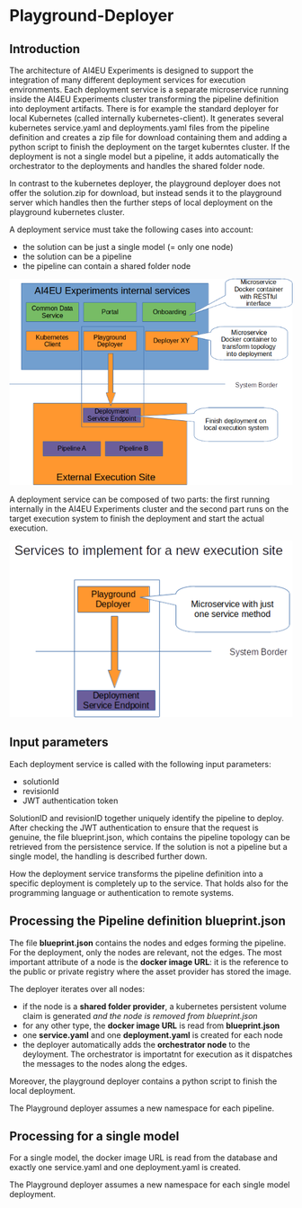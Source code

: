 # Playground-Deployer

## Introduction
The architecture of AI4EU Experiments is designed to support the integration of many different 
deployment services for execution environments. Each deployment service is a separate 
microservice running inside the AI4EU Experiments cluster transforming the pipeline 
definition into deployment artifacts. There is for example the standard deployer for  
local Kubernetes (called internally kubernetes-client). It generates several kubernetes service.yaml and deployments.yaml 
files from the pipeline definition and creates a zip file for download containing 
them and adding a python script to finish the deployment on the target kuberntes 
cluster. If the deployment is not a single model but a pipeline, it adds automatically
the orchestrator to the deployments and handles the shared folder node.

In contrast to the kubernetes deployer, the playground deployer does not offer
the solution.zip for download, but instead sends it to the playground server
which handles then the further steps of local deployment on the playground 
kubernetes cluster.

A deployment service must take the following cases into account:
* the solution can be just a single model (= only one node)
* the solution can be a pipeline
* the pipeline can contain a shared folder node

![image](docs/images/deployer-architecture.png)

A deployment service can be composed of two parts: the first running internally in the
AI4EU Experiments cluster and the second part runs on the target execution system to
finish the deployment and start the actual execution.

![image](docs/images/new-deployer-service.png)


## Input parameters
Each deployment service is called with the following input parameters:
* solutionId
* revisionId
* JWT authentication token

SolutionID and revisionID together uniquely identify the pipeline to deploy. After
checking the JWT authentication to ensure that the request is genuine, the file 
blueprint.json, which contains the pipeline topology can be retrieved from the 
persistence service. If the solution is not a pipeline but a single model, 
the handling is described further down.

How the deployment service transforms the pipeline definition into a specific deployment
is completely up to the service. That holds also for the programming language or authentication
to remote systems.

## Processing the Pipeline definition blueprint.json 
The file **blueprint.json** contains the nodes and edges forming the pipeline. For 
the deployment, only the nodes are relevant, not the edges. The most important
attribute of a node is the **docker image URL**: it is the reference to the public
or private registry where the asset provider has stored the image.

The deployer iterates over all nodes:
* if the node is a **shared folder provider**, a kubernetes persistent volume claim is generated _and the node is removed from blueprint.json_
* for any other type, the **docker image URL** is read from **blueprint.json** 
* one **service.yaml** and one **deployment.yaml** is created for each node
* the deployer automatically adds the **orchestrator node** to the deyloyment. The orchestrator is importatnt for execution as it dispatches the messages to the nodes along the edges.

Moreover, the playground deployer contains a python script to finish the local deployment.

The Playground deployer assumes a new namespace for each pipeline.

## Processing for a single model

For a single model, the docker image URL is read from the database and exactly one service.yaml and one deployment.yaml is created.

The Playground deployer assumes a new namespace for each single model deployment.


